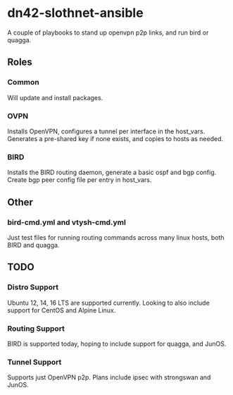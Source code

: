 # dn42-slothnet-ansible
A couple of playbooks to stand up openvpn p2p links, and run bird or quagga.

## Roles

### Common
Will update and install packages.

### OVPN
Installs OpenVPN, configures a tunnel per interface in the host_vars. Generates a pre-shared key if none exists, and copies to hosts as needed.

### BIRD
Installs the BIRD routing daemon, generate a basic ospf and bgp config. Create bgp peer config file per entry in host_vars.

## Other

### bird-cmd.yml and vtysh-cmd.yml
Just test files for running routing commands across many linux hosts, both BIRD and quagga.

## TODO

### Distro Support
Ubuntu 12, 14, 16 LTS are supported currently. Looking to also include support for CentOS and Alpine Linux.

### Routing Support
BIRD is supported today, hoping to include support for quagga, and JunOS.

### Tunnel Support
Supports just OpenVPN p2p. Plans include ipsec with strongswan and JunOS.
